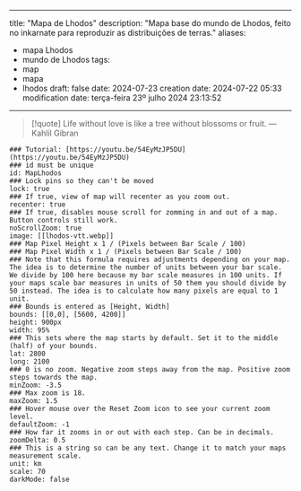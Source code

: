 
---
title: "Mapa de Lhodos"
description: "Mapa base do mundo de Lhodos, feito no inkarnate para reproduzir as distribuições de terras."
aliases:
  - mapa Lhodos
  - mundo de Lhodos
tags:
  - map
  - mapa
  - lhodos
draft: false
date: 2024-07-23
creation date: 2024-07-22 05:33
modification date: terça-feira 23º julho 2024 23:13:52
---

> [!quote] Life without love is like a tree without blossoms or fruit.
> — Kahlil Gibran




```leaflet  
### Tutorial: [https://youtu.be/54EyMzJP5DU](https://youtu.be/54EyMzJP5DU)  
### id must be unique  
id: MapLhodos  
### Lock pins so they can't be moved  
lock: true  
### If true, view of map will recenter as you zoom out.  
recenter: true  
### If true, disables mouse scroll for zomming in and out of a map. Button controls still work.  
noScrollZoom: true  
image: [[lhodos-vtt.webp]]  
### Map Pixel Height x 1 / (Pixels between Bar Scale / 100)  
### Map Pixel Width x 1 / (Pixels between Bar Scale / 100)  
### Note that this formula requires adjustments depending on your map. The idea is to determine the number of units between your bar scale. We divide by 100 here because my bar scale measures in 100 units. If your maps scale bar measures in units of 50 them you should divide by 50 instead. The idea is to calculate how many pixels are equal to 1 unit.  
### Bounds is entered as [Height, Width]  
bounds: [[0,0], [5600, 4200]]  
height: 900px  
width: 95%  
### This sets where the map starts by default. Set it to the middle (half) of your bounds.  
lat: 2800  
long: 2100  
### 0 is no zoom. Negative zoom steps away from the map. Positive zoom steps towards the map.  
minZoom: -3.5  
### Max zoom is 18.  
maxZoom: 1.5  
### Hover mouse over the Reset Zoom icon to see your current zoom level.  
defaultZoom: -1  
### How far it zooms in or out with each step. Can be in decimals.  
zoomDelta: 0.5  
### This is a string so can be any text. Change it to match your maps measurement scale.  
unit: km  
scale: 70  
darkMode: false  
```







